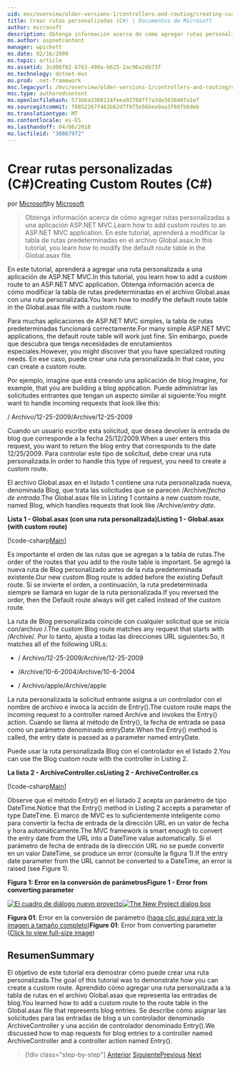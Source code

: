 ```yaml
---
uid: mvc/overview/older-versions-1/controllers-and-routing/creating-custom-routes-cs
title: Crear rutas personalizadas (C#) | Documentos de Microsoft
author: microsoft
description: Obtenga información acerca de cómo agregar rutas personalizadas a una aplicación ASP.NET MVC. En este tutorial, aprenderá a modificar la tabla de rutas predeterminadas en el archivo Global.asax.
ms.author: aspnetcontent
manager: wpickett
ms.date: 02/16/2009
ms.topic: article
ms.assetid: 3cd08f02-8763-490a-b625-2ac96a24b73f
ms.technology: dotnet-mvc
ms.prod: .net-framework
msc.legacyurl: /mvc/overview/older-versions-1/controllers-and-routing/creating-custom-routes-cs
msc.type: authoredcontent
ms.openlocfilehash: 573b6a3360124feea92788ff7a3de363840fa1ef
ms.sourcegitcommit: f8852267f463b62d7f975e56bea9aa3f68fbbdeb
ms.translationtype: MT
ms.contentlocale: es-ES
ms.lasthandoff: 04/06/2018
ms.locfileid: "30867972"
---
```

<a name="creating-custom-routes-c"></a><span data-ttu-id="c9cb8-104">Crear rutas personalizadas (C#)</span><span class="sxs-lookup"><span data-stu-id="c9cb8-104">Creating Custom Routes (C#)</span></span>
====================
<span data-ttu-id="c9cb8-105">por [Microsoft](https://github.com/microsoft)</span><span class="sxs-lookup"><span data-stu-id="c9cb8-105">by [Microsoft](https://github.com/microsoft)</span></span>

> <span data-ttu-id="c9cb8-106">Obtenga información acerca de cómo agregar rutas personalizadas a una aplicación ASP.NET MVC.</span><span class="sxs-lookup"><span data-stu-id="c9cb8-106">Learn how to add custom routes to an ASP.NET MVC application.</span></span> <span data-ttu-id="c9cb8-107">En este tutorial, aprenderá a modificar la tabla de rutas predeterminadas en el archivo Global.asax.</span><span class="sxs-lookup"><span data-stu-id="c9cb8-107">In this tutorial, you learn how to modify the default route table in the Global.asax file.</span></span>


<span data-ttu-id="c9cb8-108">En este tutorial, aprenderá a agregar una ruta personalizada a una aplicación de ASP.NET MVC.</span><span class="sxs-lookup"><span data-stu-id="c9cb8-108">In this tutorial, you learn how to add a custom route to an ASP.NET MVC application.</span></span> <span data-ttu-id="c9cb8-109">Obtenga información acerca de cómo modificar la tabla de rutas predeterminadas en el archivo Global.asax con una ruta personalizada.</span><span class="sxs-lookup"><span data-stu-id="c9cb8-109">You learn how to modify the default route table in the Global.asax file with a custom route.</span></span>

<span data-ttu-id="c9cb8-110">Para muchas aplicaciones de ASP.NET MVC simples, la tabla de rutas predeterminadas funcionará correctamente.</span><span class="sxs-lookup"><span data-stu-id="c9cb8-110">For many simple ASP.NET MVC applications, the default route table will work just fine.</span></span> <span data-ttu-id="c9cb8-111">Sin embargo, puede que descubra que tenga necesidades de enrutamientos especiales.</span><span class="sxs-lookup"><span data-stu-id="c9cb8-111">However, you might discover that you have specialized routing needs.</span></span> <span data-ttu-id="c9cb8-112">En ese caso, puede crear una ruta personalizada.</span><span class="sxs-lookup"><span data-stu-id="c9cb8-112">In that case, you can create a custom route.</span></span>

<span data-ttu-id="c9cb8-113">Por ejemplo, imagine que está creando una aplicación de blog.</span><span class="sxs-lookup"><span data-stu-id="c9cb8-113">Imagine, for example, that you are building a blog application.</span></span> <span data-ttu-id="c9cb8-114">Puede administrar las solicitudes entrantes que tengan un aspecto similar al siguiente:</span><span class="sxs-lookup"><span data-stu-id="c9cb8-114">You might want to handle incoming requests that look like this:</span></span>

<span data-ttu-id="c9cb8-115">/ Archivo/12-25-2009</span><span class="sxs-lookup"><span data-stu-id="c9cb8-115">/Archive/12-25-2009</span></span>

<span data-ttu-id="c9cb8-116">Cuando un usuario escribe esta solicitud, que desea devolver la entrada de blog que corresponde a la fecha 25/12/2009.</span><span class="sxs-lookup"><span data-stu-id="c9cb8-116">When a user enters this request, you want to return the blog entry that corresponds to the date 12/25/2009.</span></span> <span data-ttu-id="c9cb8-117">Para controlar este tipo de solicitud, debe crear una ruta personalizada.</span><span class="sxs-lookup"><span data-stu-id="c9cb8-117">In order to handle this type of request, you need to create a custom route.</span></span>

<span data-ttu-id="c9cb8-118">El archivo Global.asax en el listado 1 contiene una ruta personalizada nueva, denominada Blog, que trata las solicitudes que se parecen /Archive/*fecha de entrada*.</span><span class="sxs-lookup"><span data-stu-id="c9cb8-118">The Global.asax file in Listing 1 contains a new custom route, named Blog, which handles requests that look like /Archive/*entry date*.</span></span>

<span data-ttu-id="c9cb8-119">**Lista 1 - Global.asax (con una ruta personalizada)**</span><span class="sxs-lookup"><span data-stu-id="c9cb8-119">**Listing 1 - Global.asax (with custom route)**</span></span>

[!code-csharp[Main](creating-custom-routes-cs/samples/sample1.cs)]

<span data-ttu-id="c9cb8-120">Es importante el orden de las rutas que se agregan a la tabla de rutas.</span><span class="sxs-lookup"><span data-stu-id="c9cb8-120">The order of the routes that you add to the route table is important.</span></span> <span data-ttu-id="c9cb8-121">Se agregó la nueva ruta de Blog personalizado antes de la ruta predeterminada existente.</span><span class="sxs-lookup"><span data-stu-id="c9cb8-121">Our new custom Blog route is added before the existing Default route.</span></span> <span data-ttu-id="c9cb8-122">Si se invierte el orden, a continuación, la ruta predeterminada siempre se llamará en lugar de la ruta personalizada.</span><span class="sxs-lookup"><span data-stu-id="c9cb8-122">If you reversed the order, then the Default route always will get called instead of the custom route.</span></span>

<span data-ttu-id="c9cb8-123">La ruta de Blog personalizada coincide con cualquier solicitud que se inicia con/archivo /.</span><span class="sxs-lookup"><span data-stu-id="c9cb8-123">The custom Blog route matches any request that starts with /Archive/.</span></span> <span data-ttu-id="c9cb8-124">Por lo tanto, ajusta a todas las direcciones URL siguientes:</span><span class="sxs-lookup"><span data-stu-id="c9cb8-124">So, it matches all of the following URLs:</span></span>

- <span data-ttu-id="c9cb8-125">/ Archivo/12-25-2009</span><span class="sxs-lookup"><span data-stu-id="c9cb8-125">/Archive/12-25-2009</span></span>

- <span data-ttu-id="c9cb8-126">/Archive/10-6-2004</span><span class="sxs-lookup"><span data-stu-id="c9cb8-126">/Archive/10-6-2004</span></span>

- <span data-ttu-id="c9cb8-127">/ Archivo/apple</span><span class="sxs-lookup"><span data-stu-id="c9cb8-127">/Archive/apple</span></span>

<span data-ttu-id="c9cb8-128">La ruta personalizada la solicitud entrante asigna a un controlador con el nombre de archivo e invoca la acción de Entry().</span><span class="sxs-lookup"><span data-stu-id="c9cb8-128">The custom route maps the incoming request to a controller named Archive and invokes the Entry() action.</span></span> <span data-ttu-id="c9cb8-129">Cuando se llama al método de Entry(), la fecha de entrada se pasa como un parámetro denominado entryDate.</span><span class="sxs-lookup"><span data-stu-id="c9cb8-129">When the Entry() method is called, the entry date is passed as a parameter named entryDate.</span></span>

<span data-ttu-id="c9cb8-130">Puede usar la ruta personalizada Blog con el controlador en el listado 2.</span><span class="sxs-lookup"><span data-stu-id="c9cb8-130">You can use the Blog custom route with the controller in Listing 2.</span></span>

<span data-ttu-id="c9cb8-131">**La lista 2 - ArchiveController.cs**</span><span class="sxs-lookup"><span data-stu-id="c9cb8-131">**Listing 2 - ArchiveController.cs**</span></span>

[!code-csharp[Main](creating-custom-routes-cs/samples/sample2.cs)]

<span data-ttu-id="c9cb8-132">Observe que el método Entry() en el listado 2 acepta un parámetro de tipo DateTime.</span><span class="sxs-lookup"><span data-stu-id="c9cb8-132">Notice that the Entry() method in Listing 2 accepts a parameter of type DateTime.</span></span> <span data-ttu-id="c9cb8-133">El marco de MVC es lo suficientemente inteligente como para convertir la fecha de entrada de la dirección URL en un valor de fecha y hora automáticamente.</span><span class="sxs-lookup"><span data-stu-id="c9cb8-133">The MVC framework is smart enough to convert the entry date from the URL into a DateTime value automatically.</span></span> <span data-ttu-id="c9cb8-134">Si el parámetro de fecha de entrada de la dirección URL no se puede convertir en un valor DateTime, se produce un error (consulte la figura 1).</span><span class="sxs-lookup"><span data-stu-id="c9cb8-134">If the entry date parameter from the URL cannot be converted to a DateTime, an error is raised (see Figure 1).</span></span>

<span data-ttu-id="c9cb8-135">**Figura 1: Error en la conversión de parámetros**</span><span class="sxs-lookup"><span data-stu-id="c9cb8-135">**Figure 1 - Error from converting parameter**</span></span>


<span data-ttu-id="c9cb8-136">[![El cuadro de diálogo nuevo proyecto](creating-custom-routes-cs/_static/image1.jpg)](creating-custom-routes-cs/_static/image1.png)</span><span class="sxs-lookup"><span data-stu-id="c9cb8-136">[![The New Project dialog box](creating-custom-routes-cs/_static/image1.jpg)](creating-custom-routes-cs/_static/image1.png)</span></span>

<span data-ttu-id="c9cb8-137">**Figura 01**: Error en la conversión de parámetro ([haga clic aquí para ver la imagen a tamaño completo](creating-custom-routes-cs/_static/image2.png))</span><span class="sxs-lookup"><span data-stu-id="c9cb8-137">**Figure 01**: Error from converting parameter ([Click to view full-size image](creating-custom-routes-cs/_static/image2.png))</span></span>


## <a name="summary"></a><span data-ttu-id="c9cb8-138">Resumen</span><span class="sxs-lookup"><span data-stu-id="c9cb8-138">Summary</span></span>

<span data-ttu-id="c9cb8-139">El objetivo de este tutorial era demostrar cómo puede crear una ruta personalizada.</span><span class="sxs-lookup"><span data-stu-id="c9cb8-139">The goal of this tutorial was to demonstrate how you can create a custom route.</span></span> <span data-ttu-id="c9cb8-140">Aprendido cómo agregar una ruta personalizada a la tabla de rutas en el archivo Global.asax que representa las entradas de blog.</span><span class="sxs-lookup"><span data-stu-id="c9cb8-140">You learned how to add a custom route to the route table in the Global.asax file that represents blog entries.</span></span> <span data-ttu-id="c9cb8-141">Se describe cómo asignar las solicitudes para las entradas de blog a un controlador denominado ArchiveController y una acción de controlador denominado Entry().</span><span class="sxs-lookup"><span data-stu-id="c9cb8-141">We discussed how to map requests for blog entries to a controller named ArchiveController and a controller action named Entry().</span></span>

> [!div class="step-by-step"]
> <span data-ttu-id="c9cb8-142">[Anterior](aspnet-mvc-controllers-overview-cs.md)
> [Siguiente](creating-a-route-constraint-cs.md)</span><span class="sxs-lookup"><span data-stu-id="c9cb8-142">[Previous](aspnet-mvc-controllers-overview-cs.md)
[Next](creating-a-route-constraint-cs.md)</span></span>
